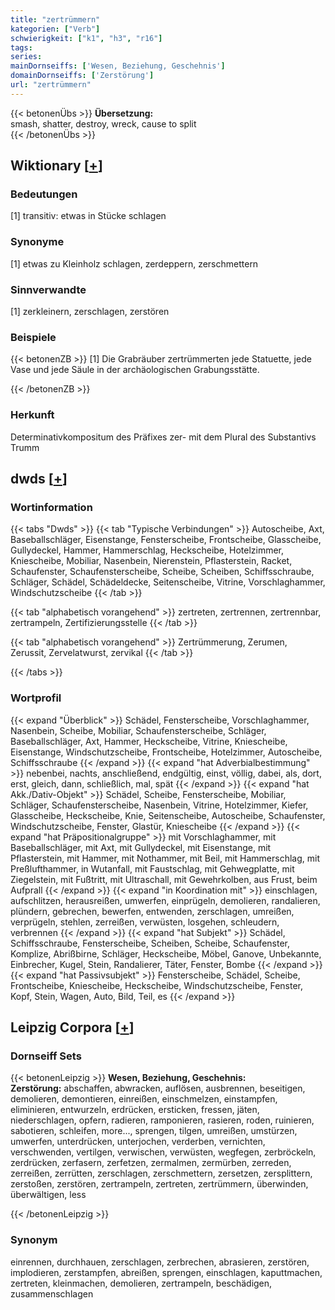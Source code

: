 ```yaml
---
title: "zertrümmern"
kategorien: ["Verb"]
schwierigkeit: ["k1", "h3", "r16"]
tags:
series:
mainDornseiffs: ['Wesen, Beziehung, Geschehnis']
domainDornseiffs: ['Zerstörung']
url: "zertrümmern"
---
```


{{< betonenÜbs >}}
**Übersetzung:**  
smash, shatter, destroy, wreck, cause to split  
{{< /betonenÜbs >}}

## Wiktionary [[+](https://de.wiktionary.org/wiki/zertrümmern)]

### Bedeutungen
[1] transitiv: etwas in Stücke schlagen  

### Synonyme
[1] etwas zu Kleinholz schlagen, zerdeppern, zerschmettern  

### Sinnverwandte
[1] zerkleinern, zerschlagen, zerstören  

### Beispiele
{{< betonenZB >}}
[1] Die Grabräuber zertrümmerten jede Statuette, jede Vase und jede Säule in der archäologischen Grabungsstätte.  

{{< /betonenZB >}}
### Herkunft
Determinativkompositum des Präfixes zer- mit dem Plural des Substantivs Trumm  



## dwds [[+](https://www.dwds.de/wb/zertrümmern)]

### Wortinformation
{{< tabs "Dwds" >}}
{{< tab "Typische Verbindungen" >}}
Autoscheibe, Axt, Baseballschläger, Eisenstange, Fensterscheibe, Frontscheibe, Glasscheibe, Gullydeckel, Hammer, Hammerschlag, Heckscheibe, Hotelzimmer, Kniescheibe, Mobiliar, Nasenbein, Nierenstein, Pflasterstein, Racket, Schaufenster, Schaufensterscheibe, Scheibe, Scheiben, Schiffsschraube, Schläger, Schädel, Schädeldecke, Seitenscheibe, Vitrine, Vorschlaghammer, Windschutzscheibe
{{< /tab >}}

{{< tab "alphabetisch vorangehend" >}}
zertreten, zertrennen, zertrennbar, zertrampeln, Zertifizierungsstelle
{{< /tab >}}

{{< tab "alphabetisch vorangehend" >}}
Zertrümmerung, Zerumen, Zerussit, Zervelatwurst, zervikal
{{< /tab >}}

{{< /tabs >}}

### Wortprofil
{{< expand "Überblick" >}} Schädel, Fensterscheibe, Vorschlaghammer, Nasenbein, Scheibe, Mobiliar, Schaufensterscheibe, Schläger, Baseballschläger, Axt, Hammer, Heckscheibe, Vitrine, Kniescheibe, Eisenstange, Windschutzscheibe, Frontscheibe, Hotelzimmer, Autoscheibe, Schiffsschraube {{< /expand >}}
{{< expand "hat Adverbialbestimmung" >}} nebenbei, nachts, anschließend, endgültig, einst, völlig, dabei, als, dort, erst, gleich, dann, schließlich, mal, spät {{< /expand >}}
{{< expand "hat Akk./Dativ-Objekt" >}} Schädel, Scheibe, Fensterscheibe, Mobiliar, Schläger, Schaufensterscheibe, Nasenbein, Vitrine, Hotelzimmer, Kiefer, Glasscheibe, Heckscheibe, Knie, Seitenscheibe, Autoscheibe, Schaufenster, Windschutzscheibe, Fenster, Glastür, Kniescheibe {{< /expand >}}
{{< expand "hat Präpositionalgruppe" >}} mit Vorschlaghammer, mit Baseballschläger, mit Axt, mit Gullydeckel, mit Eisenstange, mit Pflasterstein, mit Hammer, mit Nothammer, mit Beil, mit Hammerschlag, mit Preßlufthammer, in Wutanfall, mit Faustschlag, mit Gehwegplatte, mit Ziegelstein, mit Fußtritt, mit Ultraschall, mit Gewehrkolben, aus Frust, beim Aufprall {{< /expand >}}
{{< expand "in Koordination mit" >}} einschlagen, aufschlitzen, herausreißen, umwerfen, einprügeln, demolieren, randalieren, plündern, gebrechen, bewerfen, entwenden, zerschlagen, umreißen, verprügeln, stehlen, zerreißen, verwüsten, losgehen, schleudern, verbrennen {{< /expand >}}
{{< expand "hat Subjekt" >}} Schädel, Schiffsschraube, Fensterscheibe, Scheiben, Scheibe, Schaufenster, Komplize, Abrißbirne, Schläger, Heckscheibe, Möbel, Ganove, Unbekannte, Einbrecher, Kugel, Stein, Randalierer, Täter, Fenster, Bombe {{< /expand >}}
{{< expand "hat Passivsubjekt" >}} Fensterscheibe, Schädel, Scheibe, Frontscheibe, Kniescheibe, Heckscheibe, Windschutzscheibe, Fenster, Kopf, Stein, Wagen, Auto, Bild, Teil, es {{< /expand >}}

## Leipzig Corpora [[+](https://corpora.uni-leipzig.de/en/res?word=zertrümmern&corpusId=deu_newscrawl-public_2018)]

### Dornseiff Sets
{{< betonenLeipzig >}}
**Wesen, Beziehung, Geschehnis:**  
**Zerstörung:** abschaffen, abwracken, auflösen, ausbrennen, beseitigen, demolieren, demontieren, einreißen, einschmelzen, einstampfen, eliminieren, entwurzeln, erdrücken, ersticken, fressen, jäten, niederschlagen, opfern, radieren, ramponieren, rasieren, roden, ruinieren, sabotieren, schleifen, more..., sprengen, tilgen, umreißen, umstürzen, umwerfen, unterdrücken, unterjochen, verderben, vernichten, verschwenden, vertilgen, verwischen, verwüsten, wegfegen, zerbröckeln, zerdrücken, zerfasern, zerfetzen, zermalmen, zermürben, zerreden, zerreißen, zerrütten, zerschlagen, zerschmettern, zersetzen, zersplittern, zerstoßen, zerstören, zertrampeln, zertreten, zertrümmern, überwinden, überwältigen, less  

{{< /betonenLeipzig >}}

### Synonym
einrennen, durchhauen, zerschlagen, zerbrechen, abrasieren, zerstören, implodieren, zerstampfen, abreißen, sprengen, einschlagen, kaputtmachen, zertreten, kleinmachen, demolieren, zertrampeln, beschädigen, zusammenschlagen


